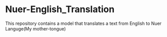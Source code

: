 # Nuer-English_Translation
This repository contains a model that translates a text from English to Nuer Languge(My mother-tongue)
